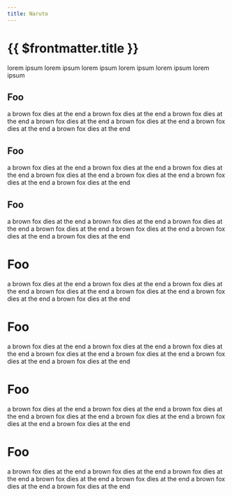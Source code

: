 ```yaml
---
title: Naruto
---
```


# {{ $frontmatter.title }}


lorem ipsum
lorem ipsum
lorem ipsum
lorem ipsum
lorem ipsum
lorem ipsum



## Foo

a brown fox dies at the end
a brown fox dies at the end
a brown fox dies at the end
a brown fox dies at the end
a brown fox dies at the end
a brown fox dies at the end
a brown fox dies at the end




## Foo

a brown fox dies at the end
a brown fox dies at the end
a brown fox dies at the end
a brown fox dies at the end
a brown fox dies at the end
a brown fox dies at the end
a brown fox dies at the end


## Foo

a brown fox dies at the end
a brown fox dies at the end
a brown fox dies at the end
a brown fox dies at the end
a brown fox dies at the end
a brown fox dies at the end
a brown fox dies at the end


# Foo

a brown fox dies at the end
a brown fox dies at the end
a brown fox dies at the end
a brown fox dies at the end
a brown fox dies at the end
a brown fox dies at the end
a brown fox dies at the end


# Foo

a brown fox dies at the end
a brown fox dies at the end
a brown fox dies at the end
a brown fox dies at the end
a brown fox dies at the end
a brown fox dies at the end
a brown fox dies at the end


# Foo

a brown fox dies at the end
a brown fox dies at the end
a brown fox dies at the end
a brown fox dies at the end
a brown fox dies at the end
a brown fox dies at the end
a brown fox dies at the end


# Foo

a brown fox dies at the end
a brown fox dies at the end
a brown fox dies at the end
a brown fox dies at the end
a brown fox dies at the end
a brown fox dies at the end
a brown fox dies at the end
